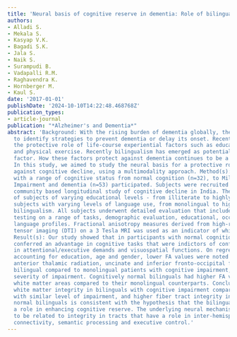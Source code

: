 ```yaml
---
title: 'Neural basis of cognitive reserve in dementia: Role of bilingualism'
authors:
- Alladi S.
- Mekala S.
- Kasyap V.K.
- Bagadi S.K.
- Jala S.
- Naik S.
- Surampudi B.
- Vadapalli R.M.
- Raghavendra K.
- Hornberger M.
- Kaul S.
date: '2017-01-01'
publishDate: '2024-10-10T14:22:48.468768Z'
publication_types:
- article-journal
publication: "*Alzheimer's and Dementia*"
abstract: 'Background: With the rising burden of dementia globally, there is a need
  to identify strategies to prevent dementia or delay its onset. Recent studies report
  the protective role of life-course experiential factors such as education, occupation
  and physical exercise. Recently bilingualism has emerged as potential protective
  factor. How these factors protect against dementia continues to be a matter of debate.
  In this study, we aimed to study the neural basis for a protective role for bilingualism
  against cognitive decline, using a multimodality approach. Method(s): 85 subjects
  with a range of cognitive status from normal cognition (n=32), to Mild Cognitive
  Impairment and dementia (n=53) participated. Subjects were recruited from an ongoing
  community based longitudinal study of cognitive decline in India. The cohort consisted
  of subjects of varying educational levels - from illiterate to highly literate and
  subjects with varying levels of language use, from monolingual to high levels of
  bilingualism. All subjects underwent detailed evaluation that included cognitive
  testing on a range of tasks, demographic evaluation, educational, occupation and
  language profiles. Fractional anisotropy measures derived from high-resolution diffusion-
  tensor imaging (DTI) on a 3 Tesla MRI was used as an indicator of white matter integrity.
  Result(s): Our study showed that in participants with normal cognition, being bilingual
  conferred an advantage in cognitive tasks that were indictors of conflict resolution
  in attentional/executive demands and visuospatial functions. On regression analysis,
  accounting for education, age and gender, lower FA values were noted in corpus callosum,
  anterior thalamic radiation, uncinate and inferior fronto-occipital fasciculus in
  bilingual compared to monolingual patients with cognitive impairment, for the same
  severity of impairment. Cognitively normal bilinguals had higher FA values in similar
  white matter areas compared to their monolingual counterparts. Conclusion(s): Reduced
  white matter integrity in bilinguals with cognitive impairment compared to monolinguals
  with similar level of impairment, and higher fiber tract integrity in cognitive
  normal bilinguals is consistent with the hypothesis that the bilingualism plays
  a role in enhancing cognitive reserve. The underlying neural mechanism is likely
  to be related to integrity in tracts that have a role in inter-hemispheric and intra-hemispheric
  connectivity, semantic processing and executive control.'
---
```

